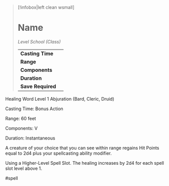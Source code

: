 > [!infobox|left clean wsmall]
> # Name
> *Level School (Class)*
> 
> | | |
> | - | - |
> | **Casting Time** | |
> | **Range** | |
> | **Components** | |
> | **Duration** | |
> | **Save Required** | |

Healing Word
Level 1 Abjuration (Bard, Cleric, Druid)

Casting Time: Bonus Action

Range: 60 feet

Components: V

Duration: Instantaneous

A creature of your choice that you can see within range regains Hit Points equal to 2d4 plus your spellcasting ability modifier.

Using a Higher-Level Spell Slot. The healing increases by 2d4 for each spell slot level above 1.

#spell